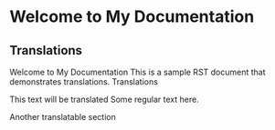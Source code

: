 
# Welcome to My Documentation

## Translations

Welcome to My Documentation
This is a sample RST document that demonstrates translations.
Translations

This text will be translated
Some regular text here.

Another translatable section
